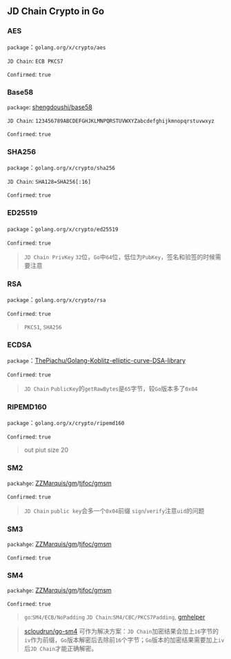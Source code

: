 ## JD Chain Crypto in Go

### AES

`package`：`golang.org/x/crypto/aes`

`JD Chain`: `ECB PKCS7`

`Confirmed`: `true`



### Base58

`package`: [shengdoushi/base58](#https://github.com/shengdoushi/base58)

`JD Chain`: `123456789ABCDEFGHJKLMNPQRSTUVWXYZabcdefghijkmnopqrstuvwxyz`

`Confirmed`: `true`



### SHA256

`package`：`golang.org/x/crypto/sha256`

`JD Chain`: `SHA128=SHA256[:16]`

`Confirmed`: `true`



### ED25519

`package`：`golang.org/x/crypto/ed25519`

`Confirmed`: `true`

> `JD Chain PrivKey` `32`位，`Go`中`64`位，低位为`PubKey`，签名和验签的时候需要注意



### RSA

`package`：`golang.org/x/crypto/rsa`

`Confirmed`: `true`

> `PKCS1`, `SHA256`



### ECDSA

`package`：[ThePiachu/Golang-Koblitz-elliptic-curve-DSA-library](#https://github.com/ThePiachu/Golang-Koblitz-elliptic-curve-DSA-library)

`Confirmed`: `true`

> `JD Chain` `PublicKey`的`getRawBytes`是`65`字节，较`Go`版本多了`0x04`



### RIPEMD160

`package`：`golang.org/x/crypto/ripemd160`

`Confirmed`: `true`

> out piut size 20



### SM2

`packahge`: [ZZMarquis/gm](#https://github.com/ZZMarquis/gm)/[tjfoc/gmsm](#https://github.com/tjfoc/gmsm)

`Confirmed`: `true`

> `JD Chain` `public key`会多一个`0x04`前缀
> `sign`/`verify`注意`uid`的问题




### SM3

`packahge`: [ZZMarquis/gm](#https://github.com/ZZMarquis/gm)/[tjfoc/gmsm](#https://github.com/tjfoc/gmsm)

`Confirmed`: `true`




### SM4

`packahge`: [ZZMarquis/gm](#https://github.com/ZZMarquis/gm)/[tjfoc/gmsm](#https://github.com/tjfoc/gmsm)

`Confirmed`: `true`

> `go`:`SM4/ECB/NoPadding`
> `JD Chain`:`SM4/CBC/PKCS7Padding`, [gmhelper](#https://github.com/ZZMarquis/gmhelper.git )

> [scloudrun/go-sm4](#https://github.com/scloudrun/go-sm4) 可作为解决方案：`JD Chain`加密结果会加上`16`字节的`iv`作为前缀，`Go`版本解密后去除前`16`个字节；`Go`版本的加密结果需要加上`iv`后`JD Chain`才能正确解密。
